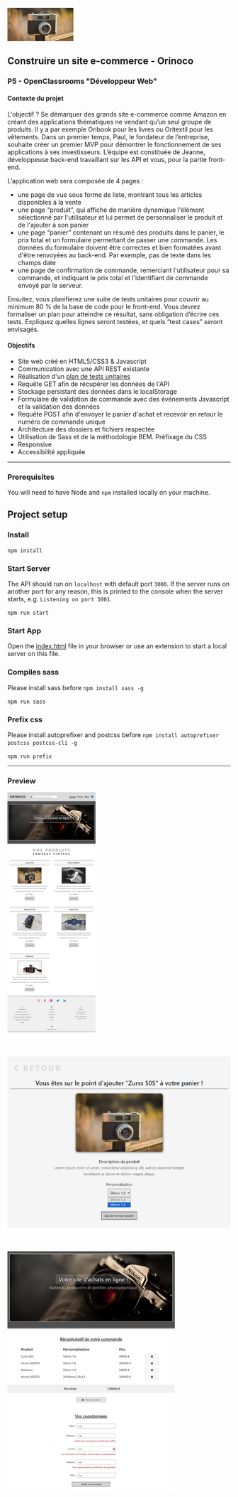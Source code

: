 ![Orinoco Icon](/public/img/Orinoco%20logo.jpg)

## Construire un site e-commerce - Orinoco
### P5 - OpenClassrooms "Développeur Web"
#### Contexte du projet

L'objectif ? Se démarquer des grands site e-commerce comme Amazon en créant des applications thématiques ne vendant qu’un seul groupe de produits. Il y a par exemple Oribook pour les livres ou Oritextil pour les vêtements. Dans un premier temps, Paul, le fondateur de l’entreprise, souhaite créer un premier MVP pour démontrer le fonctionnement de ses applications à ses investisseurs. L’équipe est constituée de Jeanne, développeuse back-end travaillant sur les API et vous, pour la partie front-end.

L’application web sera composée de 4 pages :

- une page de vue sous forme de liste, montrant tous les articles disponibles à la vente
- une page “produit”, qui affiche de manière dynamique l'élément sélectionné par l'utilisateur et lui permet de personnaliser le produit et de l'ajouter à son panier
- une page “panier” contenant un résumé des produits dans le panier, le prix total et un formulaire permettant de passer une commande. Les données du formulaire doivent être correctes et bien formatées avant d'être renvoyées au back-end. Par exemple, pas de texte dans les champs date
- une page de confirmation de commande, remerciant l'utilisateur pour sa commande, et indiquant le prix total et l'identifiant de commande envoyé par le serveur.

Ensuitez, vous planifierez une suite de tests unitaires pour couvrir au minimum 80 % de la base de code pour le front-end. Vous devrez formaliser un plan pour atteindre ce résultat, sans obligation d’écrire ces tests. Expliquez quelles lignes seront testées, et quels “test cases” seront envisagés.

#### Objectifs
- Site web créé en HTML5/CSS3 & Javascript
- Communication avec une API REST existante
- Réalisation d'un [plan de tests unitaires](/Plans/Plan%20de%20tests%20unitaires.pdf)
- Requête GET afin de récupérer les données de l'API
- Stockage persistant des données dans le localStorage
- Formulaire de validation de commande avec des événements Javascript et la validation des données
- Requête POST afin d'envoyer le panier d'achat et recevoir en retour le numéro de commande unique
- Architecture des dossiers et fichiers respectée
- Utilisation de Sass et de la méthodologie BEM. Préfixage du CSS
- Responsive
- Accessibilité appliquée

---

### Prerequisites ###

You will need to have Node and `npm` installed locally on your machine.

## Project setup
### Install
```
npm install
```

### Start Server
The API should run on `localhost` with default port `3000`. If the server runs on another port for any reason, this is printed to the console when the server starts, e.g. `Listening on port 3001`.
```
npm run start
```

### Start App
Open the [index.html](/index.html) file in your browser or use an extension to start a local server on this file.

### Compiles sass
Please install sass before `npm install sass -g`
```
npm run sass
```

### Prefix css
Please install autoprefixer and postcss before `npm install autoprefixer postcss postcss-cli -g`
```
npm run prefix
```

---

### Preview

![Site au complet](/public/img/Orinoco.png)
<br/>
<br/>
<br/>
<br/>
![Commande d'un appareil](/public/img/Orinoco%202.png)
<br/>
<br/>
<br/>
<br/>
![Validation du panier d'achat](/public/img/Orinoco%203.png)
